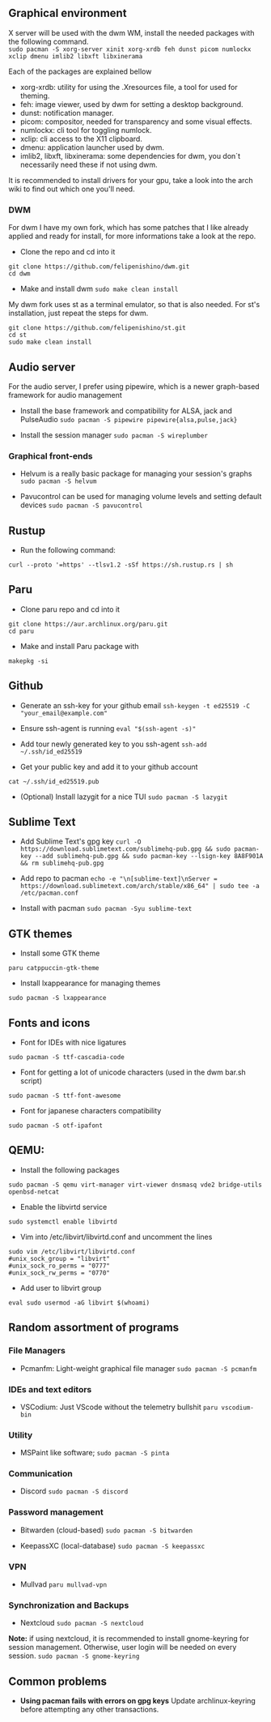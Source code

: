 ## Graphical environment

X server will be used with the dwm WM, install the needed packages with the following command.  
```sudo pacman -S xorg-server xinit xorg-xrdb feh dunst picom numlockx xclip dmenu imlib2 libxft libxinerama```

Each of the packages are explained bellow
- xorg-xrdb: utility for using the .Xresources file, a tool for used for theming.
- feh: image viewer, used by dwm for setting a desktop background.
- dunst: notification manager.
- picom: compositor, needed for transparency and some visual effects.
- numlockx: cli tool for toggling numlock.
- xclip: cli access to the X11 clipboard.
- dmenu: application launcher used by dwm.
- imlib2, libxft, libxinerama: some dependencies for dwm, you don´t necessarily need these if not using dwm.

It is recommended to install drivers for your gpu, take a look into the arch wiki to find out which one you'll need.

### DWM

For dwm I have my own fork, which has some patches that I like already applied and ready for install, for more informations take a look at the repo.

- Clone the repo and cd into it
```
git clone https://github.com/felipenishino/dwm.git
cd dwm
```

- Make and install dwm
```sudo make clean install```

My dwm fork uses st as a terminal emulator, so that is also needed. For st's installation, just repeat the steps for dwm.
```
git clone https://github.com/felipenishino/st.git
cd st
sudo make clean install
```

## Audio server

For the audio server, I prefer using pipewire, which is a newer graph-based framework for audio management

- Install the base framework and compatibility for ALSA, jack and PulseAudio
```sudo pacman -S pipewire pipewire{alsa,pulse,jack}```

- Install the session manager
```sudo pacman -S wireplumber```

### Graphical front-ends

- Helvum is a really basic package for managing your session's graphs
```sudo pacman -S helvum```

- Pavucontrol can be used for managing volume levels and setting default devices
```sudo pacman -S pavucontrol```

## Rustup

- Run the following command:
```
curl --proto '=https' --tlsv1.2 -sSf https://sh.rustup.rs | sh
```

## Paru

- Clone paru repo and cd into it
```
git clone https://aur.archlinux.org/paru.git
cd paru
```
- Make and install Paru package with
```
makepkg -si
```

## Github

- Generate an ssh-key for your github email
```ssh-keygen -t ed25519 -C "your_email@example.com"```

- Ensure ssh-agent is running
```eval "$(ssh-agent -s)"```

- Add tour newly generated key to you ssh-agent
```ssh-add ~/.ssh/id_ed25519```

- Get your public key and add it to your github account

```cat ~/.ssh/id_ed25519.pub```

- (Optional) Install lazygit for a nice TUI
```sudo pacman -S lazygit```

## Sublime Text

- Add Sublime Text's gpg key
```curl -O https://download.sublimetext.com/sublimehq-pub.gpg && sudo pacman-key --add sublimehq-pub.gpg && sudo pacman-key --lsign-key 8A8F901A && rm sublimehq-pub.gpg```

- Add repo to pacman
```echo -e "\n[sublime-text]\nServer = https://download.sublimetext.com/arch/stable/x86_64" | sudo tee -a /etc/pacman.conf```

- Install with pacman
```sudo pacman -Syu sublime-text```

## GTK themes

- Install some GTK theme
```
paru catppuccin-gtk-theme
```

- Install lxappearance for managing themes
```
sudo pacman -S lxappearance
```

## Fonts and icons

- Font for IDEs with nice ligatures
``` 
sudo pacman -S ttf-cascadia-code
```

- Font for getting a lot of unicode characters (used in the dwm bar.sh script)
``` 
sudo pacman -S ttf-font-awesome
```

- Font for japanese characters compatibility
```
sudo pacman -S otf-ipafont
```

## QEMU:

- Install the following packages
```
sudo pacman -S qemu virt-manager virt-viewer dnsmasq vde2 bridge-utils openbsd-netcat
```
- Enable the libvirtd service
```
sudo systemctl enable libvirtd
```
- Vim into /etc/libvirt/libvirtd.conf and uncomment the lines
``` 
sudo vim /etc/libvirt/libvirtd.conf
#unix_sock_group = "libvirt"
#unix_sock_ro_perms = "0777"
#unix_sock_rw_perms = "0770"
```
- Add user to libvirt group 
```
eval sudo usermod -aG libvirt $(whoami)
```

## Random assortment of programs

### File Managers

- Pcmanfm: Light-weight graphical file manager
```sudo pacman -S pcmanfm```

### IDEs and text editors

- VSCodium: Just VScode without the telemetry bullshit
```paru vscodium-bin```

### Utility

- MSPaint like software;
```sudo pacman -S pinta```

### Communication

- Discord
```sudo pacman -S discord```

### Password management

- Bitwarden (cloud-based)
```sudo pacman -S bitwarden```

- KeepassXC (local-database)
```sudo pacman -S keepassxc```

### VPN

- Mullvad
```paru mullvad-vpn```

### Synchronization and Backups

- Nextcloud
```sudo pacman -S nextcloud```

**Note:** if using nextcloud, it is recommended to install gnome-keyring for session management. Otherwise, user login will be needed on every session.
```sudo pacman -S gnome-keyring```

## Common problems

- **Using pacman fails with errors on gpg keys**
Update archlinux-keyring before attempting any other transactions.


